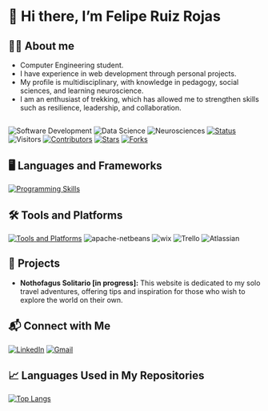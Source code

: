# 👋 Hi there, I’m Felipe Ruiz Rojas

## 👨‍💻 About me
- Computer Engineering student.
- I have experience in web development through personal projects.
- My profile is multidisciplinary, with knowledge in pedagogy, social sciences, and learning neuroscience.
- I am an enthusiast of trekking, which has allowed me to strengthen skills such as resilience, leadership, and collaboration.

##
![Software Development](https://img.shields.io/badge/Software_Development-green)
![Data Science](https://img.shields.io/badge/Data_Science-orange)
![Neurosciences](https://img.shields.io/badge/Neurosciences-blue)
[![Status](https://img.shields.io/badge/status-updating-brightgreen.svg)](https://github.com/ruizRojasFel/ruizRojasFel)
![Visitors](https://visitor-badge.laobi.icu/badge?page_id=ruizRojasFel)
[![Contributors](https://img.shields.io/github/contributors/ruizRojasFel/ruizRojasFel?color=blue)](https://github.com/ruizRojasFel/ruizRojasFel/graphs/contributors)
[![Stars](https://img.shields.io/github/stars/ruizRojasFel/ruizRojasFel.svg?logo=github)](https://github.com/ruizRojasFel/ruizRojasFel/stargazers)
[![Forks](https://img.shields.io/github/forks/ruizRojasFel/ruizRojasFel.svg?color=blue&logo=github)](https://github.com/ruizRojasFel/ruizRojasFel/network/members)

## 🖥️ Languages and Frameworks
[![Programming Skills](https://skillicons.dev/icons?i=python,java,js,html,css,react,mysql)](https://skillicons.dev)

## 🛠️ Tools and Platforms
[![Tools and Platforms](https://skillicons.dev/icons?i=aws,azure,figma,discord,git,github,vscode)](https://skillicons.de)
![apache-netbeans](https://img.icons8.com/color/50/apache-netbeans.png)
![wix](https://img.icons8.com/windows/50/wix.png)
![Trello](https://img.icons8.com/color/50/trello.png)
![Atlassian](https://img.icons8.com/external-tal-revivo-color-tal-revivo/48/external-atlassian-an-australian-enterprise-software-company-that-develops-products-for-software-developers-logo-color-tal-revivo.png)

## 🚀 Projects
- **Nothofagus Solitario [in progress]:** This website is dedicated to my solo travel adventures, offering tips and inspiration for those who wish to explore the world on their own.
 
## 📬 Connect with Me 
[![LinkedIn](https://img.shields.io/badge/LinkedIn-%40felandres-blue?logo=linkedin&logoColor=white)](http://linkedin.com/in/felandres)
[![Gmail](https://img.shields.io/badge/Email-%20felruiz.a%40gmail.com-red?logo=gmail&logoColor=white)](mailto:felruiz.a@gmail.com)

## 📈 Languages Used in My Repositories
[![Top Langs](https://github-readme-stats.vercel.app/api/top-langs/?username=ruizRojasFel&layout=compact&hide_title=true)](https://github.com/ruizRojasFel)
